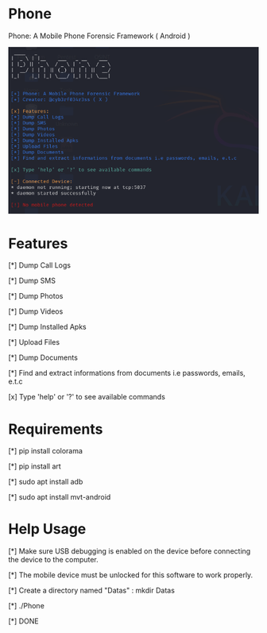 # Phone
Phone: A Mobile Phone Forensic Framework ( Android )

<img src='phone1.PNG'>

# Features
[*] Dump Call Logs

[*] Dump SMS

[*] Dump Photos

[*] Dump Videos

[*] Dump Installed Apks

[*] Upload Files

[*] Dump Documents

[*] Find and extract informations from documents i.e passwords, emails, e.t.c

[x] Type 'help' or '?' to see available commands

# Requirements
[*] pip install colorama

[*] pip install art 

[*] sudo apt install adb

[*] sudo apt install mvt-android

# Help Usage 
[*] Make sure USB debugging is enabled on the device before connecting the device to the computer.

[*] The mobile device must be unlocked for this software to work properly.

[*] Create a directory named "Datas" : mkdir Datas

[*] ./Phone 

[*] DONE 
